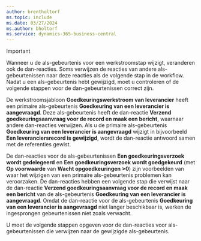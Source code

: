 ```yaml
---
author: brentholtorf
ms.topic: include
ms.date: 03/27/2024
ms.author: bholtorf
ms.service: dynamics-365-business-central
---
```


> [!IMPORTANT]
> Wanneer u de als-gebeurtenis voor een werkstroomstap wijzigt, veranderen ook de dan-reacties. Soms verwijzen de reacties van andere als-gebeurtenissen naar deze reacties als de volgende stap in de workflow. Nadat u een als-gebeurtenis hebt gewijzigd, moet u controleren of de volgende stappen voor de dan-gebeurtenissen correct zijn.  
>
> De werkstroomsjabloon **Goedkeuringswerkstroom van leverancier** heeft een primaire als-gebeurtenis **Goedkeuring van een leverancier is aangevraagd**. Deze als-gebeurtenis heeft de dan-reactie **Verzend goedkeuringsaanvraag voor de record en maak een bericht**, waarnaar andere dan-reacties verwijzen. Als u de primaire als-gebeurtenis **Goedkeuring van een leverancier is aangevraagd** wijzigt in bijvoorbeeld **Een leveranciersrecord is gewijzigd**, wordt de dan-reactie antwoord samen met de referenties gewist.
>
> De dan-reacties voor de als-gebeurtenissen **Een goedkeuringsverzoek wordt gedelegeerd** en **Een goedkeuringsverzoek wordt goedgekeurd** (met **Op voorwaarde** van **Wacht opgoedkeuringen >0**) zijn voorbeelden van waar het wijzigen van een primaire als-gebeurtenis problemen kan veroorzaken. De dan-reacties hebben een volgende stap die verwijst naar de dan-reactie **Verzend goedkeuringsaanvraag voor de record en maak een bericht** van de als-gebeurtenis **Goedkeuring van een leverancier is aangevraagd**. Omdat de dan-reactie voor de als-gebeurtenis **Goedkeuring van een leverancier is aangevraagd** niet langer beschikbaar is, werken de ingesprongen gebeurtenissen niet zoals verwacht.
>
> U moet de volgende stappen opgeven voor de dan-reacties voor als-gebeurtenissen die verwijzen naar de gewijzigde als-gebeurtenis.